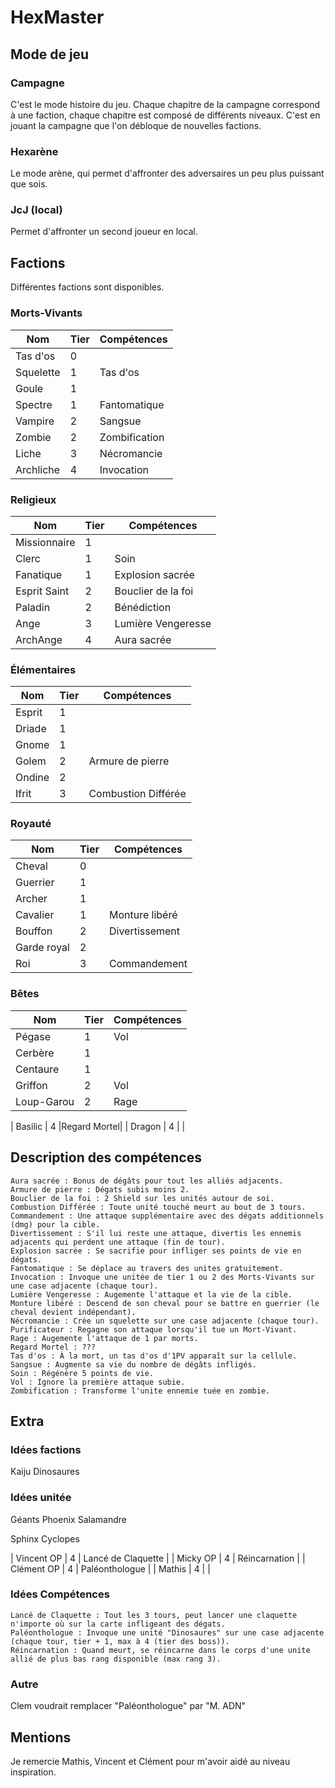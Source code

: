 # HexMaster


## Mode de jeu

### Campagne
C'est le mode histoire du jeu. Chaque chapitre de la campagne correspond à une faction, chaque chapitre est composé de différents niveaux. C'est en jouant la campagne que l'on débloque de nouvelles factions.

### Hexarène
Le mode arène, qui permet d'affronter des adversaires un peu plus puissant que sois.

### JcJ (local)
Permet d'affronter un second joueur en local.

## Factions

Différentes factions sont disponibles.

### Morts-Vivants

| Nom       | Tier | Compétences |
|-----------|------|-------------|
| Tas d'os  | 0    |             |
| Squelette | 1    |  Tas d'os   |
| Goule     | 1    |             |
| Spectre   | 1    |Fantomatique |
| Vampire   | 2    |   Sangsue   |
| Zombie    | 2    |Zombification|
| Liche     | 3    | Nécromancie |
| Archliche | 4    | Invocation  |

### Religieux

| Nom              | Tier | Compétences      |
|------------------|------|------------------|
| Missionnaire     | 1    |                  |
| Clerc            | 1    |     Soin         |
| Fanatique        | 1    | Explosion sacrée |
| Esprit Saint     | 2    |Bouclier de la foi|
| Paladin          | 2    | Bénédiction      |
| Ange             | 3    |Lumière Vengeresse|
| ArchAnge         | 4    |   Aura sacrée    |

### Élémentaires

| Nom       | Tier | Compétences       |
|-----------|------|-------------------|
| Esprit    | 1    |                   |
| Driade    | 1   |                   |
| Gnome     | 1    |                   |
| Golem     | 2    |Armure de pierre   |
| Ondine    | 2    |                   |
| Ifrit     | 3    |Combustion Différée|

### Royauté

| Nom         | Tier | Compétences  |
|-------------|------|--------------|
| Cheval      | 0    |              |
| Guerrier    | 1    |              |
| Archer      | 1    |              |
| Cavalier    | 1    |Monture libéré|
| Bouffon     | 2    |Divertissement|
| Garde royal | 2    |              |
|   Roi       | 3    |Commandement  |


### Bêtes

| Nom      | Tier | Compétences |
|----------|------|-------------|
| Pégase   | 1    |    Vol      |
| Cerbère  | 1    |             |
| Centaure | 1    |             |
| Griffon  | 2    |    Vol      |
|Loup-Garou| 2    |    Rage     |

| Basilic  | 4    |Regard Mortel|
| Dragon   | 4    |             |

## Description des compétences
    
    Aura sacrée : Bonus de dégâts pour tout les alliés adjacents.
    Armure de pierre : Dégats subis moins 2.
    Bouclier de la foi : 2 Shield sur les unités autour de soi.
    Combustion Différée : Toute unité touché meurt au bout de 3 tours.
    Commandement : Une attaque supplémentaire avec des dégats additionnels (dmg) pour la cible.
    Divertissement : S'il lui reste une attaque, divertis les ennemis adjacents qui perdent une attaque (fin de tour).
    Explosion sacrée : Se sacrifie pour infliger ses points de vie en dégats.
    Fantomatique : Se déplace au travers des unites gratuitement.
    Invocation : Invoque une unitée de tier 1 ou 2 des Morts-Vivants sur une case adjacente (chaque tour).
    Lumière Vengeresse : Augemente l'attaque et la vie de la cible.
    Monture libéré : Descend de son cheval pour se battre en guerrier (le cheval devient indépendant).
    Nécromancie : Crée un squelette sur une case adjacente (chaque tour).
    Purificateur : Regagne son attaque lorsqu'il tue un Mort-Vivant.
    Rage : Augemente l'attaque de 1 par morts.
    Regard Mortel : ???
    Tas d'os : À la mort, un tas d'os d'1PV apparaît sur la cellule.
    Sangsue : Augmente sa vie du nombre de dégâts infligés.
    Soin : Régénère 5 points de vie.
    Vol : Ignore la première attaque subie.
    Zombification : Transforme l'unite ennemie tuée en zombie.

## Extra

### 

### Idées factions
Kaiju
Dinosaures


### Idées unitée

Géants 
Phoenix 
Salamandre 

Sphinx 
Cyclopes 

| Vincent OP | 4    | Lancé de Claquette |
| Micky   OP | 4    | Réincarnation      |
| Clément OP | 4    | Paléonthologue     |
| Mathis     | 4    |                    |

### Idées Compétences
    Lancé de Claquette : Tout les 3 tours, peut lancer une claquette n'importe où sur la carte infligeant des dégats.
    Paléonthologue : Invoque une unité "Dinosaures" sur une case adjacente (chaque tour, tier + 1, max à 4 (tier des boss)).
    Réincarnation : Quand meurt, se réincarne dans le corps d'une unite allié de plus bas rang disponible (max rang 3).


### Autre
Clem voudrait remplacer "Paléonthologue" par "M. ADN"

## Mentions

Je remercie Mathis, Vincent et Clément pour m'avoir aidé au niveau inspiration.